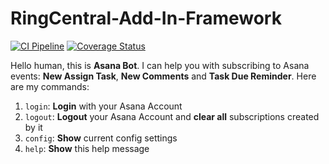 # RingCentral-Add-In-Framework

[![CI Pipeline](https://github.com/ringcentral/ringcentral-asana-notification-bot-add-in/actions/workflows/release.yml/badge.svg)](https://github.com/ringcentral/ringcentral-asana-notification-bot-add-in/actions/workflows/release.yml)
[![Coverage Status](https://coveralls.io/repos/github/ringcentral/ringcentral-asana-notification-bot-add-in/badge.svg?branch=main)](https://coveralls.io/github/ringcentral/ringcentral-asana-notification-bot-add-in?branch=main)

Hello human, this is **Asana Bot**.
I can help you with subscribing to Asana events: **New Assign Task**, **New Comments** and **Task Due Reminder**. Here are my commands:
1. `login`: **Login** with your Asana Account
2. `logout`: **Logout** your Asana Account and **clear all** subscriptions created by it
3. `config`: **Show** current config settings
4. `help`: **Show** this help message